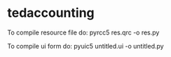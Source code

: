 tedaccounting
=============
To compile resource file do:
pyrcc5 res.qrc -o res.py

To compile ui form do:
pyuic5 untitled.ui -o untitled.py